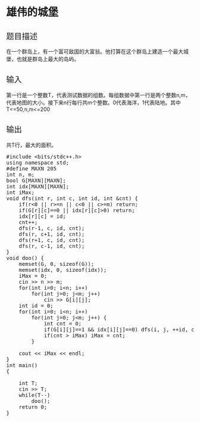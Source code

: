 # 雄伟的城堡

<h2 style="font-weight: 500;">
  题目描述
</h2>

在一个群岛上，有一个富可敌国的大富翁。他打算在这个群岛上建造一个最大城堡，也就是群岛上最大的岛屿。

<h2 style="font-weight: 500;">
  输入
</h2>

第一行是一个整数T，代表测试数据的组数。每组数据中第一行是两个整数n,m，代表地图的大小。接下来n行每行共m个整数。0代表海洋，1代表陆地。其中T<=50,n,m<=200

<h2 style="font-weight: 500;">
  输出
</h2>

共T行，最大的面积。

<pre class="EnlighterJSRAW" data-enlighter-language="cpp">#include &lt;bits/stdc++.h&gt;
using namespace std;
#define MAXN 205
int n, m;
bool G[MAXN][MAXN];
int idx[MAXN][MAXN];
int iMax;
void dfs(int r, int c, int id, int &cnt) {
    if(r&lt;0 || r&gt;=n || c&lt;0 || c&gt;=m) return;
    if(G[r][c]==0 || idx[r][c]&gt;0) return;
    idx[r][c] = id;
    cnt++;
    dfs(r-1, c, id, cnt);
    dfs(r, c+1, id, cnt);
    dfs(r+1, c, id, cnt);
    dfs(r, c-1, id, cnt);
}
void doo() {
    memset(G, 0, sizeof(G));
    memset(idx, 0, sizeof(idx));
    iMax = 0;
    cin &gt;&gt; n &gt;&gt; m;
    for(int i=0; i&lt;n; i++)
        for(int j=0; j&lt;m; j++)
            cin &gt;&gt; G[i][j];
    int id = 0;
    for(int i=0; i&lt;n; i++)
        for(int j=0; j&lt;m; j++) {
            int cnt = 0;
            if(G[i][j]==1 && idx[i][j]==0) dfs(i, j, ++id, cnt);
            if(cnt &gt; iMax) iMax = cnt;
        }
   
    cout &lt;&lt; iMax &lt;&lt; endl;
}
int main()
{
   
    int T;
    cin &gt;&gt; T;
    while(T--)
        doo();
    return 0;
}</pre>

&nbsp;
